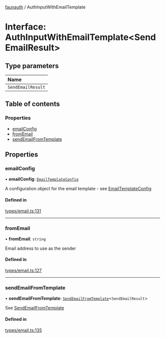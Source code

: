 [faunauth](../index.md) / AuthInputWithEmailTemplate

# Interface: AuthInputWithEmailTemplate<SendEmailResult\>

## Type parameters

| Name |
| :------ |
| `SendEmailResult` |

## Table of contents

### Properties

- [emailConfig](AuthInputWithEmailTemplate.md#emailconfig)
- [fromEmail](AuthInputWithEmailTemplate.md#fromemail)
- [sendEmailFromTemplate](AuthInputWithEmailTemplate.md#sendemailfromtemplate)

## Properties

### emailConfig

• **emailConfig**: [`EmailTemplateConfig`](EmailTemplateConfig.md)

A configuration object for the email template - see [EmailTemplateConfig](EmailTemplateConfig.md)

#### Defined in

[types/email.ts:131](https://github.com/alexnitta/faunauth/blob/5138961/src/types/email.ts#L131)

___

### fromEmail

• **fromEmail**: `string`

Email address to use as the sender

#### Defined in

[types/email.ts:127](https://github.com/alexnitta/faunauth/blob/5138961/src/types/email.ts#L127)

___

### sendEmailFromTemplate

• **sendEmailFromTemplate**: [`SendEmailFromTemplate`](../index.md#sendemailfromtemplate)<`SendEmailResult`\>

See [SendEmailFromTemplate](../index.md#sendemailfromtemplate)

#### Defined in

[types/email.ts:135](https://github.com/alexnitta/faunauth/blob/5138961/src/types/email.ts#L135)
